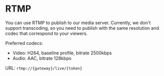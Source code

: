 # RTMP

You can use RTMP to publish to our media server. Currently, we don't support transcoding, so you need to publish with the same resolution and codec that correspond to your viewers.

Preferred codecs:

- Video: H264, baseline profile, bitrate 2500kbps
- Audio: AAC, bitrate 128kbps

URL: `rtmp://{gateway}/live/{token}`